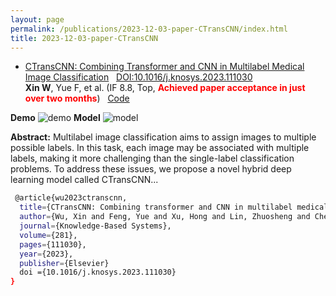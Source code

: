 ```yaml
---
layout: page
permalink: /publications/2023-12-03-paper-CTransCNN/index.html
title: 2023-12-03-paper-CTransCNN
---
```


- [CTransCNN: Combining Transformer and CNN in Multilabel Medical Image Classification](https://xinwu74.github.io/mypaper/classification/20231203CTransCNN.pdf)  &nbsp; [DOI:10.1016/j.knosys.2023.111030](https://www.sciencedirect.com/science/article/pii/S0950705123007803/pdfft?md5=7f2bdad23f7c5b990a56900f0d00cc43&pid=1-s2.0-S0950705123007803-main.pdf) <br>**Xin W**, Yue F, et al. (IF 8.8, Top, **<font color='red'>Achieved paper acceptance in just over two months</font>**) &nbsp;&nbsp;[Code](https://github.com/wuliwuxin/CTransCNN)<br>


**Demo**
![demo](https://xinwu74.github.io/images/demo.gif)
**Model**
![model](https://xinwu74.github.io/publications/picture_model/CTransCNN.png)

**Abstract:** Multilabel image classification aims to assign images to multiple possible labels. In this task, each image may be associated with multiple labels, making it more challenging than the single-label classification problems. To address these issues, we propose a novel hybrid deep learning model called CTransCNN...

```bash
 @article{wu2023ctranscnn,
  title={CTransCNN: Combining transformer and CNN in multilabel medical image classification},
  author={Wu, Xin and Feng, Yue and Xu, Hong and Lin, Zhuosheng and Chen, Tao and Li, Shengke and Qiu, Shihan and Liu, Qichao and Ma, Yuangang and Zhang, Shuangsheng},
  journal={Knowledge-Based Systems},
  volume={281},
  pages={111030},
  year={2023},
  publisher={Elsevier}
  doi ={10.1016/j.knosys.2023.111030}
}
```